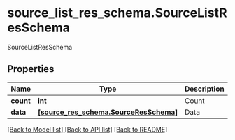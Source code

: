 # source_list_res_schema.SourceListResSchema

SourceListResSchema
## Properties
Name | Type | Description | Notes
------------ | ------------- | ------------- | -------------
**count** | **int** | Count | 
**data** | [**[source_res_schema.SourceResSchema]**](SourceResSchema.md) | Data | 

[[Back to Model list]](../README.md#documentation-for-models) [[Back to API list]](../README.md#documentation-for-api-endpoints) [[Back to README]](../README.md)


